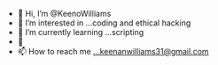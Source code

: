 - 👋 Hi, I’m @KeenoWilliams
- 👀 I’m interested in ...coding and ethical hacking
- 🌱 I’m currently learning ...scripting 
- 💞️ 
- 📫 How to reach me ...keenanwilliams31@gmail.com

<!---
KeenoWilliams/KeenoWilliams is a ✨ special ✨ repository because its `README.md` (this file) appears on your GitHub profile.
You can click the Preview link to take a look at your changes.
--->
